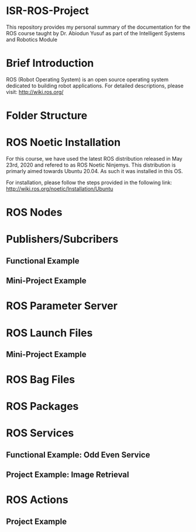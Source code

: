 #   ISR-ROS-Project
This repository provides my personal summary of the documentation for the ROS course taught by Dr.  Abiodun Yusuf as part of the Intelligent Systems and Robotics Module

#   Brief Introduction
ROS (Robot Operating System) is an open source operating system dedicated to building robot applications. For detailed descriptions, please visit: http://wiki.ros.org/
#   Folder Structure


#   ROS Noetic Installation
For this course, we have used the latest ROS distribution released in May 23rd, 2020 and refered to as ROS Noetic Ninjemys. This distribution is primarly aimed towards
Ubuntu 20.04. As such it was installed in this OS.

For installation, please follow the steps provided in the following link: http://wiki.ros.org/noetic/Installation/Ubuntu

#   ROS Nodes

#   Publishers/Subcribers

  ##  Functional Example

  ##  Mini-Project Example

#   ROS Parameter Server

#   ROS Launch Files

  ##  Mini-Project Example

#   ROS Bag Files

#   ROS Packages

#   ROS Services

  ##  Functional Example: Odd Even Service
  ##  Project Example: Image Retrieval


#   ROS Actions

  ##  Project Example

